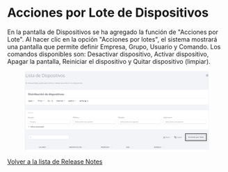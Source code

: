 # Acciones por Lote de Dispositivos

En la pantalla de Dispositivos se ha agregado la función de "Acciones por Lote". Al hacer clic en la opción "Acciones por lotes", el sistema mostrará una pantalla que permite definir Empresa, Grupo, Usuario y Comando. Los comandos disponibles son: Desactivar dispositivo, Activar dispositivo, Apagar la pantalla, Reiniciar el dispositivo y Quitar dispositivo (limpiar).

<figure><img src="../../.gitbook/assets/Captura de tela 2024-04-04 135944.png" alt=""><figcaption></figcaption></figure>

[Volver a la lista de Release Notes](./)

